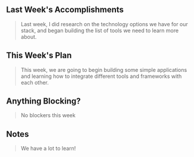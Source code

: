 ## Last Week's Accomplishments

> Last week, I did research on the technology options we have for our stack, and began building the list of tools we need to learn more about.

## This Week's Plan

> This week, we are going to begin building some simple applications and learning how to integrate different tools and frameworks with each other.

## Anything Blocking?

> No blockers this week

## Notes

> We have a lot to learn!